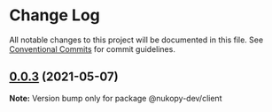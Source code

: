 # Change Log

All notable changes to this project will be documented in this file.
See [Conventional Commits](https://conventionalcommits.org) for commit guidelines.

## [0.0.3](https://github.com/nukopy/lerna-monorepo-test/compare/v0.0.2...v0.0.3) (2021-05-07)

**Note:** Version bump only for package @nukopy-dev/client
